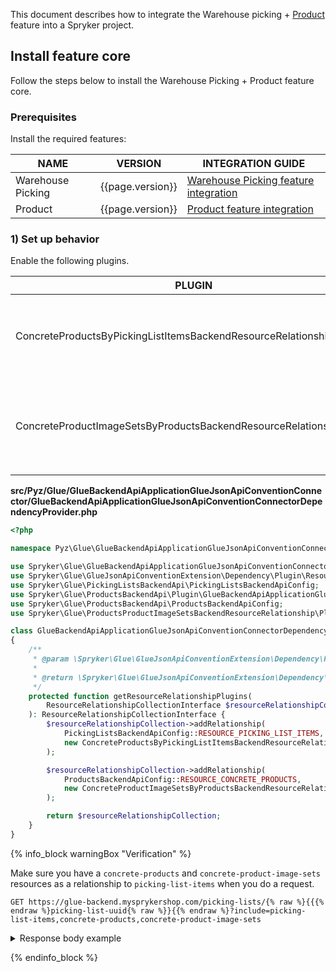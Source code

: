 


This document describes how to integrate the Warehouse picking + [Product](/docs/pbc/all/product-information-management/{{page.version}}/base-shop/feature-overviews/product-feature-overview/product-feature-overview.html) feature into a Spryker project.

## Install feature core

Follow the steps below to install the Warehouse Picking + Product feature core.

### Prerequisites

Install the required features:

| NAME              | VERSION          | INTEGRATION GUIDE                                                                                                                                                 |
|-------------------|------------------|-------------------------------------------------------------------------------------------------------------------------------------------------------------------|
| Warehouse Picking | {{page.version}} | [Warehouse Picking feature integration](/docs/pbc/all/install-features/{{page.version}}/install-the-warehouse-picking-feature.html)                    |
| Product           | {{page.version}} | [Product feature integration](/docs/pbc/all/product-information-management/{{page.version}}/base-shop/install-and-upgrade/install-features/install-the-product-feature.html) |

### 1) Set up behavior

Enable the following plugins.

| PLUGIN                                                              | SPECIFICATION                                                                                     | PREREQUISITES | NAMESPACE                                                                                                                       |
|---------------------------------------------------------------------|---------------------------------------------------------------------------------------------------|---------------|---------------------------------------------------------------------------------------------------------------------------------|
| ConcreteProductsByPickingListItemsBackendResourceRelationshipPlugin | Adds `concrete-products` resources as a relationship to `picking-list-items` resources.           |               | Spryker\Glue\ProductsBackendApi\Plugin\GlueBackendApiApplicationGlueJsonApiConventionConnector                                  |
| ConcreteProductImageSetsByProductsBackendResourceRelationshipPlugin | Adds `concrete-product-image-sets` resources as a relationship to `picking-list-items` resources. |               | Spryker\Glue\ProductsProductImageSetsBackendResourceRelationship\Plugin\GlueBackendApiApplicationGlueJsonApiConventionConnector |


**src/Pyz/Glue/GlueBackendApiApplicationGlueJsonApiConventionConnector/GlueBackendApiApplicationGlueJsonApiConventionConnectorDependencyProvider.php**

```php
<?php

namespace Pyz\Glue\GlueBackendApiApplicationGlueJsonApiConventionConnector;

use Spryker\Glue\GlueBackendApiApplicationGlueJsonApiConventionConnector\GlueBackendApiApplicationGlueJsonApiConventionConnectorDependencyProvider as SprykerGlueBackendApiApplicationGlueJsonApiConventionConnectorDependencyProvider;
use Spryker\Glue\GlueJsonApiConventionExtension\Dependency\Plugin\ResourceRelationshipCollectionInterface;
use Spryker\Glue\PickingListsBackendApi\PickingListsBackendApiConfig;
use Spryker\Glue\ProductsBackendApi\Plugin\GlueBackendApiApplicationGlueJsonApiConventionConnector\ConcreteProductsByPickingListItemsBackendResourceRelationshipPlugin;
use Spryker\Glue\ProductsBackendApi\ProductsBackendApiConfig;
use Spryker\Glue\ProductsProductImageSetsBackendResourceRelationship\Plugin\GlueBackendApiApplicationGlueJsonApiConventionConnector\ConcreteProductImageSetsByProductsBackendResourceRelationshipPlugin;

class GlueBackendApiApplicationGlueJsonApiConventionConnectorDependencyProvider extends SprykerGlueBackendApiApplicationGlueJsonApiConventionConnectorDependencyProvider
{
    /**
     * @param \Spryker\Glue\GlueJsonApiConventionExtension\Dependency\Plugin\ResourceRelationshipCollectionInterface $resourceRelationshipCollection
     *
     * @return \Spryker\Glue\GlueJsonApiConventionExtension\Dependency\Plugin\ResourceRelationshipCollectionInterface
     */
    protected function getResourceRelationshipPlugins(
        ResourceRelationshipCollectionInterface $resourceRelationshipCollection,
    ): ResourceRelationshipCollectionInterface {
        $resourceRelationshipCollection->addRelationship(
            PickingListsBackendApiConfig::RESOURCE_PICKING_LIST_ITEMS,
            new ConcreteProductsByPickingListItemsBackendResourceRelationshipPlugin(),
        );

        $resourceRelationshipCollection->addRelationship(
            ProductsBackendApiConfig::RESOURCE_CONCRETE_PRODUCTS,
            new ConcreteProductImageSetsByProductsBackendResourceRelationshipPlugin(),
        );

        return $resourceRelationshipCollection;
    }
}


```

{% info_block warningBox "Verification" %}

Make sure you have a `concrete-products` and `concrete-product-image-sets` resources as a relationship to `picking-list-items` when you do a request.

`GET https://glue-backend.mysprykershop.com/picking-lists/{% raw %}{{{% endraw %}picking-list-uuid{% raw %}}{{% endraw %}?include=picking-list-items,concrete-products,concrete-product-image-sets`
<details>
  <summary markdown='span'>Response body example</summary>
```json
{
    "data": [
        {
            "id": "910a4d20-59a3-5c49-808e-aa7038a59313",
            "type": "picking-lists",
            "attributes": {
                "status": "ready-for-picking",
                "createdAt": "2023-10-27 13:00:32.000000",
                "updatedAt": "2023-10-27 13:00:32.000000"
            },
            "relationships": {
                "picking-list-items": {
                    "data": [
                        {
                            "id": "9ac9fd06-f491-506e-b302-0b166786d91c",
                            "type": "picking-list-items"
                        },
                        {
                            "id": "54a264b8-dc2b-5a0e-9a78-ae7138e9d0b5",
                            "type": "picking-list-items"
                        }
                    ]
                }
            },
            "links": {
                "self": "http://glue-backend.de.spryker.local/picking-lists/910a4d20-59a3-5c49-808e-aa7038a59313?include=picking-list-items,concrete-products,concrete-product-image-sets"
            }
        }
    ],
    "links": {
        "self": "http://glue-backend.de.spryker.local/picking-lists?include=picking-list-items,concrete-products,concrete-product-image-sets"
    },
    "included": [
        {
            "id": "091_25873091",
            "type": "concrete-product-image-sets",
            "attributes": {
                "imageSets": [
                    {
                        "name": "default",
                        "locale": "de_DE",
                        "images": [
                            {
                                "externalUrlLarge": "https://images.icecat.biz/img/norm/high/25873091-2214.jpg",
                                "externalUrlSmall": "https://images.icecat.biz/img/norm/medium/25873091-2214.jpg"
                            }
                        ]
                    },
                    {
                        "name": "default",
                        "locale": "en_US",
                        "images": [
                            {
                                "externalUrlLarge": "https://images.icecat.biz/img/norm/high/25873091-2214.jpg",
                                "externalUrlSmall": "https://images.icecat.biz/img/norm/medium/25873091-2214.jpg"
                            }
                        ]
                    }
                ]
            },
            "links": {
                "self": "http://glue-backend.de.spryker.local/concrete-product-image-sets/091_25873091?include=picking-list-items,concrete-products,concrete-product-image-sets"
            }
        },
        {
            "id": "091_25873091",
            "type": "concrete-products",
            "attributes": {
                "sku": "091_25873091",
                "isQuantitySplittable": true,
                "isActive": true,
                "localizedAttributes": [
                    {
                        "locale": {
                            "locale_name": "de_DE",
                            "id_locale": 46,
                            "name": null,
                            "is_active": true
                        },
                        "name": "Sony SmartWatch 3",
                        "description": "Gear S2 X Atelier Mendini In einer wunderbaren Partnerschaft bringt Alessandro Mendini seinen Geschmack, Humor und Farbsinn in die Gestaltung der Gear S2 ein. Das Ergebnis ist eine Reihe von Zifferblättern und Armbändern, die Ihren persönlichen Stil zum Ausdruck bringen. Die wesentlichen Smartphone-Funktionen sind mit einer einfachen Drehung an der Gear S2 verfügbar. Drehen Sie leicht an der Blende, um lange E-Mails zu durchblättern, eine Karte zu vergrössern oder bei der Musikwiedergabe ein Stück zu überspringen. Mit jeder Drehung wird das Leben noch interessanter und bunter. Mit der Gear S2 können Sie sich sehr leicht um Ihre Gesundheit kümmern. Verfolgen Sie Ihre täglichen Aktivitäten, Ihren Puls und Ihren Wasserkonsum verglichen mit Ihrem Koffeinkonsum. Bleiben Sie fit mit zeitgerechten motivierenden Botschaften. Bleiben Sie auf dem Laufenden und fit. Und wenn es Zeit ist, die Smartwatch wieder aufzuladen, stellen Sie sie einfach auf eine drahtlose Ladestation.",
                        "isSearchable": true,
                        "attributes": {
                            "color": "Weiß"
                        }
                    },
                    {
                        "locale": {
                            "locale_name": "en_US",
                            "id_locale": 66,
                            "name": null,
                            "is_active": true
                        },
                        "name": "Sony SmartWatch 3",
                        "description": "The way you like it Whatever your lifestyle SmartWatch 3 SWR50 can be made to suit it. You can choose from a range of wrist straps – formal, sophisticated, casual, vibrant colours and fitness style, all made from the finest materials. Designed to perform and impress, this smartphone watch delivers a groundbreaking combination of technology and style. Downloadable apps let you customise your SmartWatch 3 SWR50 and how you use it.         Tell SmartWatch 3 SWR50 smartphone watch what you want and it will do it. Search. Command. Find.",
                        "isSearchable": true,
                        "attributes": {
                            "color": "White"
                        }
                    }
                ],
                "imageSets": [
                    {
                        "name": "default",
                        "locale": {
                            "locale_name": "de_DE",
                            "id_locale": 46,
                            "name": null,
                            "is_active": true
                        },
                        "images": []
                    },
                    {
                        "name": "default",
                        "locale": {
                            "locale_name": "en_US",
                            "id_locale": 66,
                            "name": null,
                            "is_active": true
                        },
                        "images": []
                    }
                ]
            },
            "relationships": {
                "concrete-product-image-sets": {
                    "data": [
                        {
                            "id": "091_25873091",
                            "type": "concrete-product-image-sets"
                        }
                    ]
                }
            },
            "links": {
                "self": "http://glue-backend.de.spryker.local/concrete-products/091_25873091?include=picking-list-items,concrete-products,concrete-product-image-sets"
            }
        },
        {
            "id": "9ac9fd06-f491-506e-b302-0b166786d91c",
            "type": "picking-list-items",
            "attributes": {
                "quantity": 1,
                "numberOfPicked": 0,
                "numberOfNotPicked": 0,
                "orderItem": {
                    "uuid": "120b7a51-69e4-54b9-96a6-3b5eab0dfe7a",
                    "sku": "091_25873091",
                    "quantity": 1,
                    "name": "Sony SmartWatch 3",
                    "amountSalesUnit": null,
                    "amount": null
                }
            },
            "relationships": {
                "concrete-products": {
                    "data": [
                        {
                            "id": "091_25873091",
                            "type": "concrete-products"
                        }
                    ]
                }
            },
            "links": {
                "self": "http://glue-backend.de.spryker.local/picking-list-items/9ac9fd06-f491-506e-b302-0b166786d91c?include=picking-list-items,concrete-products,concrete-product-image-sets"
            }
        },
        {
            "id": "066_23294028",
            "type": "concrete-product-image-sets",
            "attributes": {
                "imageSets": [
                    {
                        "name": "default",
                        "locale": "de_DE",
                        "images": [
                            {
                                "externalUrlLarge": "https://images.icecat.biz/img/gallery/23294028_3275.jpg",
                                "externalUrlSmall": "https://images.icecat.biz/img/gallery_mediums/23294028_3275.jpg"
                            }
                        ]
                    },
                    {
                        "name": "default",
                        "locale": "en_US",
                        "images": [
                            {
                                "externalUrlLarge": "https://images.icecat.biz/img/gallery/23294028_3275.jpg",
                                "externalUrlSmall": "https://images.icecat.biz/img/gallery_mediums/23294028_3275.jpg"
                            }
                        ]
                    }
                ]
            },
            "links": {
                "self": "http://glue-backend.de.spryker.local/concrete-product-image-sets/066_23294028?include=picking-list-items,concrete-products,concrete-product-image-sets"
            }
        },
        {
            "id": "066_23294028",
            "type": "concrete-products",
            "attributes": {
                "sku": "066_23294028",
                "isQuantitySplittable": true,
                "isActive": true,
                "localizedAttributes": [
                    {
                        "locale": {
                            "locale_name": "de_DE",
                            "id_locale": 46,
                            "name": null,
                            "is_active": true
                        },
                        "name": "Samsung Galaxy S5 mini",
                        "description": "Ein Kunstwerk Das 5-Zoll-Display des Liquid Jade ist ein ansprechender Anblick. Die HD-Auflösung in Kombination mit der IPS1-Technologie verleiht Videos, Bildern und Web-Inhalten noch mehr Leben. Außerdem lässt das Zero Air Gap-Design alle Bilder gut aussehen – auch bei Sonnenlicht. Der Name sagt alles: ein Smartphone, das ist so schön ist wie Jade. Dank der 7,5 mm flachen und geschwungenen, ergonomischen Oberflächen liegt das Liquid Jade angenehm in der Hand. Die geschwungene Corning® Gorilla® Glass-Display unterstreicht die robuste und doch ansprechende Bauweise des Liquid Jade.",
                        "isSearchable": true,
                        "attributes": {
                            "color": "Blau"
                        }
                    },
                    {
                        "locale": {
                            "locale_name": "en_US",
                            "id_locale": 66,
                            "name": null,
                            "is_active": true
                        },
                        "name": "Samsung Galaxy S5 mini",
                        "description": "Galaxy S5 mini continues Samsung design legacy and flagship experience Outfitted with a 4.5-inch HD Super AMOLED display, the Galaxy S5 mini delivers a wide and vivid viewing experience, and its compact size provides users with additional comfort, allowing for easy operation with only one hand. Like the Galaxy S5, the Galaxy S5 mini features a unique perforated pattern on the back cover creating a modern and sleek look, along with a premium, soft touch grip. The Galaxy S5 mini enables users to enjoy the same flagship experience as the Galaxy S5 with innovative features including IP67 certification, Ultra Power Saving Mode, a heart rate monitor, fingerprint scanner, and connectivity with the latest Samsung wearable devices.The Galaxy S5 mini comes equipped with a powerful Quad Core 1.4 GHz processor and 1.5GM RAM for seamless multi-tasking, faster webpage loading, softer UI transition, and quick power up. The high-resolution 8MP camera delivers crisp and clear photos and videos, while the Galaxy S5 mini’s support of LTE Category 4 provides users with ultra-fast downloads of movies and games on-the-go. ",
                        "isSearchable": true,
                        "attributes": {
                            "color": "Blue"
                        }
                    }
                ],
                "imageSets": [
                    {
                        "name": "default",
                        "locale": {
                            "locale_name": "de_DE",
                            "id_locale": 46,
                            "name": null,
                            "is_active": true
                        },
                        "images": []
                    },
                    {
                        "name": "default",
                        "locale": {
                            "locale_name": "en_US",
                            "id_locale": 66,
                            "name": null,
                            "is_active": true
                        },
                        "images": []
                    }
                ]
            },
            "relationships": {
                "concrete-product-image-sets": {
                    "data": [
                        {
                            "id": "066_23294028",
                            "type": "concrete-product-image-sets"
                        }
                    ]
                }
            },
            "links": {
                "self": "http://glue-backend.de.spryker.local/concrete-products/066_23294028?include=picking-list-items,concrete-products,concrete-product-image-sets"
            }
        },
        {
            "id": "54a264b8-dc2b-5a0e-9a78-ae7138e9d0b5",
            "type": "picking-list-items",
            "attributes": {
                "quantity": 1,
                "numberOfPicked": 0,
                "numberOfNotPicked": 0,
                "orderItem": {
                    "uuid": "14d86bb2-ea23-57ed-904c-eecc63ef10ac",
                    "sku": "066_23294028",
                    "quantity": 1,
                    "name": "Samsung Galaxy S5 mini",
                    "amountSalesUnit": null,
                    "amount": null
                }
            },
            "relationships": {
                "concrete-products": {
                    "data": [
                        {
                            "id": "066_23294028",
                            "type": "concrete-products"
                        }
                    ]
                }
            },
            "links": {
                "self": "http://glue-backend.de.spryker.local/picking-list-items/54a264b8-dc2b-5a0e-9a78-ae7138e9d0b5?include=picking-list-items,concrete-products,concrete-product-image-sets"
            }
        }
    ]
}
```
</details>

{% endinfo_block %}
